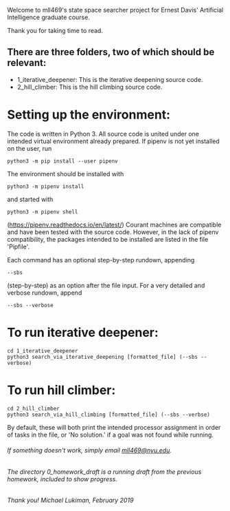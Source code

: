 Welcome to mll469's state space searcher project for Ernest Davis' Artificial Intelligence graduate course.

Thank you for taking time to read. 

## There are three folders, two of which should be relevant:
* 1_iterative_deepener: This is the iterative deepening source code.
* 2_hill_climber: This is the hill climbing source code. 

# Setting up the environment:
The code is written in Python 3.
All source code is united under one intended virtual environment already prepared. If pipenv is not yet installed on the user, run
    
    python3 -m pip install --user pipenv

The environment should be installed with

    python3 -m pipenv install 

and started with 

    python3 -m pipenv shell

(https://pipenv.readthedocs.io/en/latest/)
Courant machines are compatible and have been tested with the source code. 
However, in the lack of pipenv compatibility, the packages intended to be installed are listed in the file 'Pipfile'.

Each command has an optional step-by-step rundown, appending 
 
    --sbs 
(step-by-step) as an option after the file input.
For a very detailed and verbose rundown, append 

    --sbs --verbose

# To run iterative deepener:
    cd 1_iterative_deepener
    python3 search_via_iterative_deepening [formatted_file] (--sbs --verbose)

# To run hill climber:
    cd 2_hill_climber
    python3 search_via_hill_climbing [formatted_file] (--sbs --verbse)

By default, these will both print the intended processor assignment in order of tasks in the file, or 'No solution.' if a goal was not found while running. 

###### If something doesn't work, simply email mll469@nyu.edu.
###### The directory 0_homework_draft is a running draft from the previous homework, included to show progress.
###### Thank you! Michael Lukiman, February 2019

